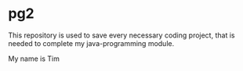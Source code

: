 # pg2
This repository is used to save every necessary coding project, that is needed to complete my java-programming module.

My name is Tim 
